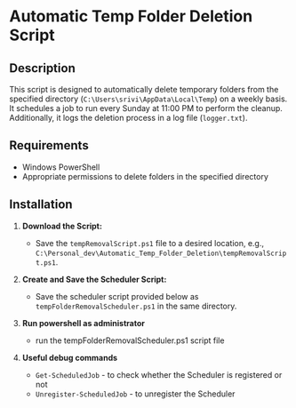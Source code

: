 # Automatic Temp Folder Deletion Script

## Description
This script is designed to automatically delete temporary folders from the specified directory (`C:\Users\srivi\AppData\Local\Temp`) on a weekly basis. It schedules a job to run every Sunday at 11:00 PM to perform the cleanup. Additionally, it logs the deletion process in a log file (`logger.txt`).

## Requirements
- Windows PowerShell
- Appropriate permissions to delete folders in the specified directory

## Installation
1. **Download the Script:**
   - Save the `tempRemovalScript.ps1` file to a desired location, e.g., `C:\Personal_dev\Automatic_Temp_Folder_Deletion\tempRemovalScript.ps1`.

2. **Create and Save the Scheduler Script:**
   - Save the scheduler script provided below as `tempFolderRemovalScheduler.ps1` in the same directory.

3. **Run powershell as administrator**
   - run the tempFolderRemovalScheduler.ps1 script file

4. **Useful debug commands**
   - `Get-ScheduledJob` - to check whether the Scheduler is registered or not
   - `Unregister-ScheduledJob` - to unregister the Scheduler

